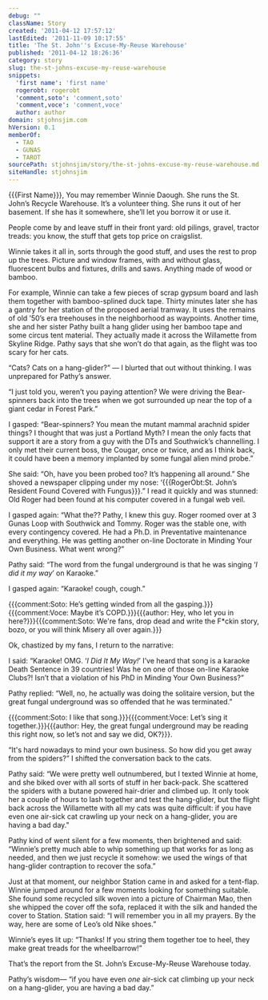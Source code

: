 ```yaml
---
debug: ""
className: Story
created: '2011-04-12 17:57:12'
lastEdited: '2011-11-09 10:17:55'
title: 'The St. John''s Excuse-My-Reuse Warehouse'
published: '2011-04-12 18:26:36'
category: story
slug: the-st-johns-excuse-my-reuse-warehouse
snippets:
  'first name': 'first name'
  rogerobt: rogerobt
  'comment,soto': 'comment,soto'
  'comment,voce': 'comment,voce'
  author: author
domain: stjohnsjim.com
hVersion: 0.1
memberOf:
  - TAO
  - GUNAS
  - TAROT
sourcePath: stjohnsjim/story/the-st-johns-excuse-my-reuse-warehouse.md
siteHandle: stjohnsjim
---
```

{{{First Name}}}, You may remember Winnie Daough. She runs the St. John’s Recycle Warehouse. It’s a volunteer thing. She runs it out of her basement. If she has it somewhere, she’ll let you borrow it or use it.

People come by and leave stuff in their front yard: old pilings, gravel, tractor treads: you know, the stuff that gets top price on craigslist.

Winnie takes it all in, sorts through the good stuff, and uses the rest to prop up the trees. Picture and window frames, with and without glass, fluorescent bulbs and fixtures, drills and saws. Anything made of wood or bamboo.

For example, Winnie can take a few pieces of scrap gypsum board and lash them together with bamboo-splined duck tape. Thirty minutes later she has a gantry for her station of the proposed aerial tramway. It uses the remains of old ’50’s era treehouses in the neighborhood as waypoints. Another time, she and her sister Pathy built a hang glider using her bamboo tape and some circus tent material. They actually made it across the Willamette from Skyline Ridge. Pathy says that she won’t do that again, as the flight was too scary for her cats.

“Cats? Cats on a hang-glider?” — I blurted that out without thinking. I was unprepared for Pathy’s answer.

“I just told you, weren’t you paying attention? We were driving the Bear-spinners back into the trees when we got surrounded up near the top of a giant cedar in Forest Park.”

I gasped: “Bear-spinners? You mean the mutant mammal arachnid spider things? I thought that was just a Portland Myth? I mean the only facts that support it are a story from a guy with the DTs and Southwick’s channelling. I only met their current boss, the Cougar, once or twice, and as I think back, it could have been a memory implanted by some fungal alien mind probe.”

She said: “Oh, have you been probed too? It’s happening all around.” She shoved a newspaper clipping under my nose: ‘{{{RogerObt:St. John’s Resident Found Covered with Fungus}}}.” I read it quickly and was stunned: Old Roger had been found at his computer covered in a fungal web veil.

I gasped again: “What the?? Pathy, I knew this guy. Roger roomed over at 3 Gunas Loop with Southwick and Tommy. Roger was the stable one, with every contingency covered. He had a Ph.D. in Preventative maintenance and everything. He was getting another on-line Doctorate in Minding Your Own Business. What went wrong?”

Pathy said: “The word from the fungal underground is that he was singing ‘_I did it my way_’ on Karaoke.”

I gasped again: “Karaoke! cough, cough.”

{{{comment:Soto: He’s getting winded from all the gasping.}}}{{{comment:Voce: Maybe it’s COPD.}}}{{{author: Hey, who let you in here?}}}{{{comment:Soto: We're fans, drop dead and write the F*ckin story, bozo, or you will think Misery all over again.}}}

Ok, chastized by my fans, I return to the narrative:

I said: “Karaoke! OMG. ‘_I Did It My Way!_’ I’ve heard that song is a karaoke Death Sentence in 39 countries! Was he on one of those on-line Karaoke Clubs?! Isn’t that a violation of his PhD in Minding Your Own Business?”

Pathy replied: “Well, no, he actually was doing the solitaire version, but the great fungal underground was so offended that he was terminated.”

{{{comment:Soto: I like that song.}}}{{{comment:Voce: Let’s sing it together.}}}{{{author: Hey, the great fungal underground may be reading this right now, so let’s not and say we did, OK?}}}.

“It's hard nowadays to mind your own business. So how did you get away from the spiders?” I shifted the conversation back to the cats.

Pathy said: “We were pretty well outnumbered, but I texted Winnie at home, and she biked over with all sorts of stuff in her back-pack. She scattered the spiders with a butane powered hair-drier and climbed up. It only took her a couple of hours to lash together and test the hang-glider, but the flight back across the Willamette with all my cats was quite difficult: if you have even one air-sick cat crawling up your neck on a hang-glider, you are having a bad day."

Pathy kind of went silent for a few moments, then brightened and said: “Winnie’s pretty much able to whip something up that works for as long as needed, and then we just recycle it somehow: we used the wings of that hang-glider contraption to recover the sofa.”

Just at that moment, our neighbor Station came in and asked for a tent-flap. Winnie jumped around for a few moments looking for something suitable. She found some recycled silk woven into a picture of Chairman Mao, then she whipped the cover off the sofa, replaced it with the silk and handed the cover to Station. Station said: “I will remember you in all my prayers. By the way, here are some of Leo’s old Nike shoes.”

Winnie’s eyes lit up: “Thanks! If you string them together toe to heel, they make great treads for the wheelbarrow!”

That’s the report from the St. John’s Excuse-My-Reuse Warehouse today.

Pathy’s wisdom— “if you have even _one_ air-sick cat climbing up your neck on a hang-glider, you are having a bad day.”

